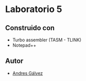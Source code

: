 # Laboratorio 5
## Construido con
* Turbo assembler (TASM - TLINK)
* Notepad++
## Autor
* [Andres Gálvez](https://github.com/AndresSGalvezA)